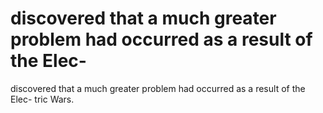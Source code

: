 # discovered that a much greater problem had occurred as a result of the Elec-

discovered that a much greater problem had occurred as a result of the Elec-
tric Wars.